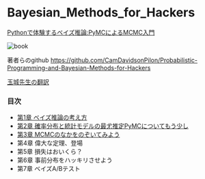 # Bayesian_Methods_for_Hackers
<a target="_blank" href="https://www.amazon.co.jp/gp/product/4627077912/ref=as_li_tl?ie=UTF8&camp=247&creative=1211&creativeASIN=4627077912&linkCode=as2&tag=reaesjapan05-22&linkId=4c740cab59cd8150fbbf79a2f4f8ade9">Pythonで体験するベイズ推論:PyMCによるMCMC入門</a><img src="//ir-jp.amazon-adsystem.com/e/ir?t=reaesjapan05-22&l=am2&o=9&a=4627077912" width="1" height="1" border="0" alt="" style="border:none !important; margin:0px !important;" />

![book](https://user-images.githubusercontent.com/50528980/95286010-cb26da80-0827-11eb-8a0d-73a0d1dc0310.jpeg)

著者らのgithub
https://github.com/CamDavidsonPilon/Probabilistic-Programming-and-Bayesian-Methods-for-Hackers

[玉城先生の翻訳](https://nbviewer.jupyter.org/github/tttamaki/Probabilistic-Programming-and-Bayesian-Methods-for-Hackers/blob/master/Prologue/Prologue.ipynb)

### 目次
- [第1章   ベイズ推論の考え方](/Ch1_Introduction_PyMC3.ipynb)
- [第2章   確率分布と統計モデルの最尤推定PyMCについてもう少し](/Ch2_MorePyMC_PyMC3.ipynb)
- [第3章   MCMCのなかをのぞいてみよう](/Ch3_IntroMCMC_PyMC3.ipynb)
- 第4章   偉大な定理、登場
- 第5章   損失はおいくら？
- 第6章   事前分布をハッキリさせよう
- 第7章   ベイズA/Bテスト
